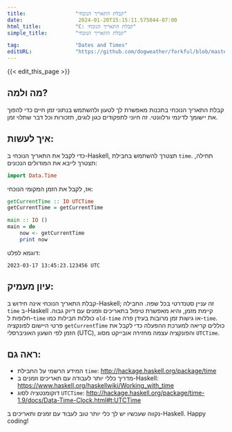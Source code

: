 ```yaml
---
title:                "קבלת התאריך הנוכחי"
date:                  2024-01-20T15:15:11.575044-07:00
html_title:           "C: קבלת התאריך הנוכחי"
simple_title:         "קבלת התאריך הנוכחי"

tag:                  "Dates and Times"
editURL:              "https://github.com/dogweather/forkful/blob/master/content/he/haskell/getting-the-current-date.md"
---
```


{{< edit_this_page >}}

## מה ולמה?
קבלת התאריך הנוכחי בתכנות מאפשרת לך לטעון ולהשתמש בנתוני זמן חיים כדי להפוך את יישומך לדינמי ורלוונטי. זה חיוני לתפקודים כגון לוגים, תזכורות וכל דבר שתלוי זמן.

## איך לעשות:
כדי לקבל את התאריך הנוכחי ב-Haskell, תצטרך להשתמש בחבילת `time`. תחילה, תצטרך לייבא את המודולים הנכונים:

```Haskell
import Data.Time
```

אז, לקבל את הזמן המקומי הנוכחי:

```Haskell
getCurrentTime :: IO UTCTime
getCurrentTime = getCurrentTime

main :: IO ()
main = do
    now <- getCurrentTime
    print now
```

דוגמא לפלט:

```
2023-03-17 13:45:23.123456 UTC
```

## עיון מעמיק:
קבלת התאריך הנוכחי אינה חידוש ב-Haskell; זה עניין סטנדרטי בכל שפה. החבילה `time` ב-Haskell קיימת מזמן, והיא מאפשרת טיפול בתאריכים וזמנים עם דיוק גבוה. חלופות ל-`time` כוללות חבילות כמו `old-time` או גישות זמן מרובות בעידן פרה-`time`. פרטי היישום לפונקציה `getCurrentTime` כוללים קריאה למערכת ההפעלה כדי לקבל את הזמן לפי השעון האוניברסלי (UTC), והפונקציה עצמה מחזירה אובייקט מסוג `UTCTime`.

## ראה גם:
- המידע הרשמי על החבילת `time`: http://hackage.haskell.org/package/time
- מדריך כללי יותר לעבודה עם תאריכים וזמנים ב-Haskell: https://www.haskell.org/haskellwiki/Working_with_time
- דוקומנטציה לסוג `UTCTime`: http://hackage.haskell.org/package/time-1.9/docs/Data-Time-Clock.html#t:UTCTime

נקווה שעכשיו יש לך כלי יותר טוב לעבוד עם זמנים ותאריכים ב-Haskell. Happy coding!
